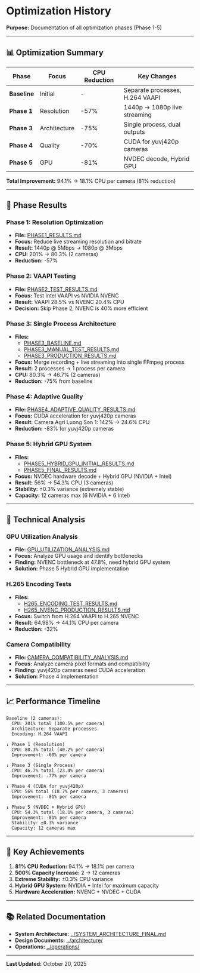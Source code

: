 # Optimization History

**Purpose:** Documentation of all optimization phases (Phase 1-5)

---

## 📊 **Optimization Summary**

| Phase | Focus | CPU Reduction | Key Changes |
|-------|-------|---------------|-------------|
| **Baseline** | Initial | - | Separate processes, H.264 VAAPI |
| **Phase 1** | Resolution | -57% | 1440p → 1080p live streaming |
| **Phase 3** | Architecture | -75% | Single process, dual outputs |
| **Phase 4** | Quality | -70% | CUDA for yuvj420p cameras |
| **Phase 5** | GPU | -81% | NVDEC decode, Hybrid GPU |

**Total Improvement:** 94.1% → 18.1% CPU per camera (81% reduction)

---

## 📄 **Phase Results**

### **Phase 1: Resolution Optimization**
- **File:** [PHASE1_RESULTS.md](./PHASE1_RESULTS.md)
- **Focus:** Reduce live streaming resolution and bitrate
- **Result:** 1440p @ 5Mbps → 1080p @ 3Mbps
- **CPU:** 201% → 80.3% (2 cameras)
- **Reduction:** -57%

### **Phase 2: VAAPI Testing**
- **File:** [PHASE2_TEST_RESULTS.md](./PHASE2_TEST_RESULTS.md)
- **Focus:** Test Intel VAAPI vs NVIDIA NVENC
- **Result:** VAAPI 28.5% vs NVENC 20.4% CPU
- **Decision:** Skip Phase 2, NVENC is 40% more efficient

### **Phase 3: Single Process Architecture**
- **Files:** 
  - [PHASE3_BASELINE.md](./PHASE3_BASELINE.md)
  - [PHASE3_MANUAL_TEST_RESULTS.md](./PHASE3_MANUAL_TEST_RESULTS.md)
  - [PHASE3_PRODUCTION_RESULTS.md](./PHASE3_PRODUCTION_RESULTS.md)
- **Focus:** Merge recording + live streaming into single FFmpeg process
- **Result:** 2 processes → 1 process per camera
- **CPU:** 80.3% → 46.7% (2 cameras)
- **Reduction:** -75% from baseline

### **Phase 4: Adaptive Quality**
- **File:** [PHASE4_ADAPTIVE_QUALITY_RESULTS.md](./PHASE4_ADAPTIVE_QUALITY_RESULTS.md)
- **Focus:** CUDA acceleration for yuvj420p cameras
- **Result:** Camera Agri Luong Son 1: 142% → 24.6% CPU
- **Reduction:** -83% for yuvj420p cameras

### **Phase 5: Hybrid GPU System**
- **Files:**
  - [PHASE5_HYBRID_GPU_INITIAL_RESULTS.md](./PHASE5_HYBRID_GPU_INITIAL_RESULTS.md)
  - [PHASE5_FINAL_RESULTS.md](./PHASE5_FINAL_RESULTS.md)
- **Focus:** NVDEC hardware decode + Hybrid GPU (NVIDIA + Intel)
- **Result:** 56% → 54.3% CPU (3 cameras)
- **Stability:** ±0.3% variance (extremely stable)
- **Capacity:** 12 cameras max (6 NVIDIA + 6 Intel)

---

## 🔬 **Technical Analysis**

### **GPU Utilization Analysis**
- **File:** [GPU_UTILIZATION_ANALYSIS.md](./GPU_UTILIZATION_ANALYSIS.md)
- **Focus:** Analyze GPU usage and identify bottlenecks
- **Finding:** NVENC bottleneck at 47.8%, need hybrid GPU system
- **Solution:** Phase 5 Hybrid GPU implementation

### **H.265 Encoding Tests**
- **Files:**
  - [H265_ENCODING_TEST_RESULTS.md](./H265_ENCODING_TEST_RESULTS.md)
  - [H265_NVENC_PRODUCTION_RESULTS.md](./H265_NVENC_PRODUCTION_RESULTS.md)
- **Focus:** Switch from H.264 VAAPI to H.265 NVENC
- **Result:** 64.98% → 44.1% CPU per camera
- **Reduction:** -32%

### **Camera Compatibility**
- **File:** [CAMERA_COMPATIBILITY_ANALYSIS.md](./CAMERA_COMPATIBILITY_ANALYSIS.md)
- **Focus:** Analyze camera pixel formats and compatibility
- **Finding:** yuvj420p cameras need CUDA acceleration
- **Solution:** Phase 4 implementation

---

## 📈 **Performance Timeline**

```
Baseline (2 cameras):
  CPU: 201% total (100.5% per camera)
  Architecture: Separate processes
  Encoding: H.264 VAAPI

↓ Phase 1 (Resolution)
  CPU: 80.3% total (40.2% per camera)
  Improvement: -60% per camera

↓ Phase 3 (Single Process)
  CPU: 46.7% total (23.4% per camera)
  Improvement: -77% per camera

↓ Phase 4 (CUDA for yuvj420p)
  CPU: 56% total (18.7% per camera, 3 cameras)
  Improvement: -81% per camera

↓ Phase 5 (NVDEC + Hybrid GPU)
  CPU: 54.3% total (18.1% per camera, 3 cameras)
  Improvement: -81% per camera
  Stability: ±0.3% variance
  Capacity: 12 cameras max
```

---

## 🎯 **Key Achievements**

1. **81% CPU Reduction:** 94.1% → 18.1% per camera
2. **500% Capacity Increase:** 2 → 12 cameras
3. **Extreme Stability:** ±0.3% CPU variance
4. **Hybrid GPU System:** NVIDIA + Intel for maximum capacity
5. **Hardware Acceleration:** NVENC + NVDEC + CUDA

---

## 📚 **Related Documentation**

- **System Architecture:** [../SYSTEM_ARCHITECTURE_FINAL.md](../SYSTEM_ARCHITECTURE_FINAL.md)
- **Design Documents:** [../architecture/](../architecture/)
- **Operations:** [../operations/](../operations/)

---

**Last Updated:** October 20, 2025

